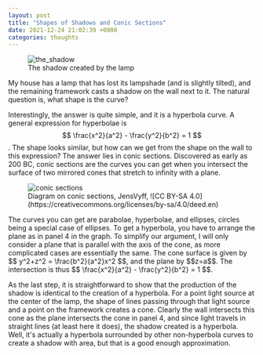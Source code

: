 ```yaml
---
layout: post
title: "Shapes of Shadows and Conic Sections"
date: 2021-12-24 21:02:39 +0800
categories: thoughts
---
```


<figure>
    <img src="/assets/2021-12-24/the_shadow.HEIC"
         alt="the_shadow">
    <figcaption>The shadow created by the lamp</figcaption>
</figure>

My house has a lamp that has lost its lampshade (and is slightly tilted), and the remaining framework casts a shadow on the wall next to it. The natural question is, what shape is the curve?

Interestingly, the answer is quite simple, and it is a hyperbola curve. A general expression for hyperbolae is $$ \frac{x^2}{a^2} - \frac{y^2}{b^2} = 1 $$. The shape looks similar, but how can we get from the shape on the wall to this expression? The answer lies in conic sections. Discovered as early as 200 BC, conic sections are the curves you can get when you intersect the surface of two mirrored cones that stretch to infinity with a plane. 
<figure>
    <img src="/assets/2021-12-24/conic-sections.HEIC"
         alt="conic sections">
    <figcaption>Diagram on conic sections, JensVyff, ![CC BY-SA 4.0](https://creativecommons.org/licenses/by-sa/4.0/deed.en)</figcaption>
</figure>
The curves you can get are parabolae, hyperbolae, and ellipses, circles being a special case of ellipses. To get a hyperbola, you have to arrange the plane as in panel 4 in the graph. To simplify our argument, I will only consider a plane that is parallel with the axis of the cone, as more complicated cases are essentially the same. The cone surface is given by $$ y^2+z^2 = \frac{b^2}{a^2}x^2 $$, and the plane by $$z=a$$. The intersection is thus $$ \frac{x^2}{a^2} - \frac{y^2}{b^2} = 1 $$. 

As the last step, it is straightforward to show that the production of the shadow is identical to the creation of a hyperbola. For a point light source at the center of the lamp, the shape of lines passing through that light source and a point on the framework creates a cone. Clearly the wall intersects this cone as the plane intersects the cone in panel 4, and since light travels in straight lines (at least here it does), the shadow created is a hyperbola. Well, it's actually a hyperbola surrounded by other non-hyperbola curves to create a shadow with area, but that is a good enough approximation.